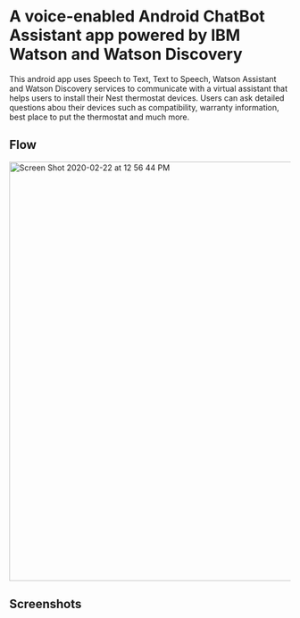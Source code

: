 # A voice-enabled Android ChatBot Assistant app powered by IBM Watson and Watson Discovery

This android app uses Speech to Text, Text to Speech, Watson Assistant and Watson Discovery services to communicate with a virtual assistant that helps users to install their Nest thermostat devices. Users can ask detailed questions abou their devices such as compatibility, warranty information, best place to put the thermostat and much more.

## Flow

<img width="752" alt="Screen Shot 2020-02-22 at 12 56 44 PM" src="https://user-images.githubusercontent.com/15332386/75089523-1fb86680-5573-11ea-9dfe-f863e8a1010a.png">


## Screenshots






